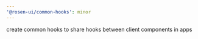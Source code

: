 ```yaml
---
'@rosen-ui/common-hooks': minor
---
```


create common hooks to share hooks between client components in apps
